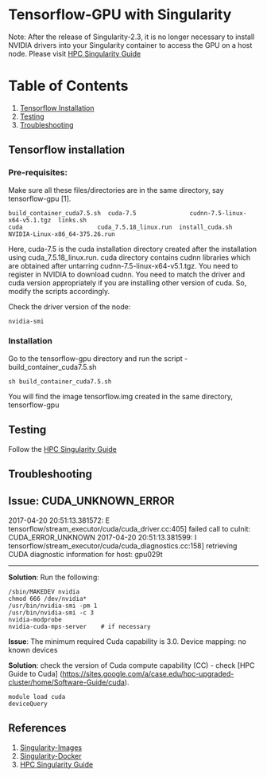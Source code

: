 # Tensorflow-GPU with Singularity
Note: After the release of Singularity-2.3, it is no longer necessary to install NVIDIA drivers into your Singularity container to access the GPU on a host node. Please visit [HPC Singularity Guide](https://sites.google.com/a/case.edu/hpc-upgraded-cluster/home/Software-Guide/singularity)
# Table of Contents
1. [Tensorflow Installation](#Tensorflow)
2. [Testing](#Testing)
3. [Troubleshooting](#Troubleshooting)

## Tensorflow installation
### Pre-requisites: 
Make sure all these files/directories are in the same directory, say tensorflow-gpu [1].
```
build_container_cuda7.5.sh  cuda-7.5               cudnn-7.5-linux-x64-v5.1.tgz  links.sh                        
cuda                     cuda_7.5.18_linux.run  install_cuda.sh               NVIDIA-Linux-x86_64-375.26.run
```
Here, cuda-7.5 is the cuda installation directory created after the installation using cuda_7.5.18_linux.run. cuda directory contains cudnn libraries which are obtained after untarring cudnn-7.5-linux-x64-v5.1.tgz. You need to register in NVIDIA to download cudnn. You need to match the driver and cuda version appropriately if you are installing other version of cuda. So, modify the scripts accordingly.

Check the driver version of the node:
```
nvidia-smi
```

### Installation
Go to the tensorflow-gpu directory and run the script - build_container_cuda7.5.sh
```
sh build_container_cuda7.5.sh
```
You will find the image tensorflow.img created in the same directory, tensorflow-gpu

## Testing
Follow the [HPC Singularity Guide](https://sites.google.com/a/case.edu/hpc-upgraded-cluster/home/Software-Guide/singularity)

## Troubleshooting

<b>Issue</b>: CUDA_UNKNOWN_ERROR
---------
2017-04-20 20:51:13.381572: E tensorflow/stream_executor/cuda/cuda_driver.cc:405] failed call to cuInit: CUDA_ERROR_UNKNOWN
2017-04-20 20:51:13.381599: I tensorflow/stream_executor/cuda/cuda_diagnostics.cc:158] retrieving CUDA diagnostic information for host: gpu029t

--------

<b> Solution</b>: Run the following:
```
/sbin/MAKEDEV nvidia
chmod 666 /dev/nvidia*
/usr/bin/nvidia-smi -pm 1
/usr/bin/nvidia-smi -c 3
nvidia-modprobe
nvidia-cuda-mps-server    # if necessary
```
<b>Issue</b>: The minimum required Cuda capability is 3.0. Device mapping: no known devices

<b>Solution</b>: check the version of Cuda compute capability (CC) - check [HPC Guide to Cuda] (https://sites.google.com/a/case.edu/hpc-upgraded-cluster/home/Software-Guide/cuda).
```
module load cuda
deviceQuery
```

## References
1. [Singularity-Images](https://github.com/clemsonciti/singularity-images/tree/master/tensorflow)
2. [Singularity-Docker](http://singularity.lbl.gov/docs-docker)
3. [HPC Singularity Guide](https://sites.google.com/a/case.edu/hpc-upgraded-cluster/home/Software-Guide/singularity)
